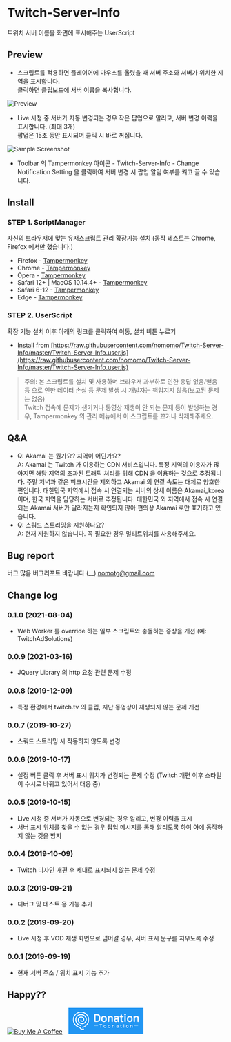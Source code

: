 # Twitch-Server-Info

트위치 서버 이름을 화면에 표시해주는 UserScript

## Preview

- 스크립트를 적용하면 플레이어에 마우스를 올렸을 때 서버 주소와 서버가 위치한 지역을 표시합니다.  
클릭하면 클립보드에 서버 이름을 복사합니다.

![Preview](https://raw.githubusercontent.com/nomomo/Twitch-Server-Info/master/images/preview.png)

- Live 시청 중 서버가 자동 변경되는 경우 작은 팝업으로 알리고, 서버 변경 이력을 표시합니다. (최대 3개)  
팝업은 15초 동안 표시되며 클릭 시 바로 꺼집니다.

![Sample Screenshot](https://raw.githubusercontent.com/nomomo/Twitch-Server-Info/master/images/preview_sc.png)

- Toolbar 의 Tampermonkey 아이콘 - Twitch-Server-Info - Change Notification Setting 을 클릭하여 서버 변경 시 팝업 알림 여부를 켜고 끌 수 있습니다.

## Install

### STEP 1. ScriptManager

자신의 브라우저에 맞는 유저스크립트 관리 확장기능 설치 (동작 테스트는 Chrome, Firefox 에서만 했습니다.)

- Firefox - [Tampermonkey](https://addons.mozilla.org/ko/firefox/addon/tampermonkey/)
- Chrome - [Tampermonkey](https://chrome.google.com/webstore/detail/tampermonkey/dhdgffkkebhmkfjojejmpbldmpobfkfo?hl=ko)
- Opera - [Tampermonkey](https://addons.opera.com/extensions/details/tampermonkey-beta/)
- Safari 12+ | MacOS 10.14.4+ - [Tampermonkey](https://apps.apple.com/us/app/tampermonkey/id1482490089)
- Safari 6-12 - [Tampermonkey](https://safari.tampermonkey.net/tampermonkey.safariextz)
- Edge - [Tampermonkey](https://www.microsoft.com/store/p/tampermonkey/9nblggh5162s)
  
### STEP 2. UserScript

확장 기능 설치 이후 아래의 링크를 클릭하여 이동, 설치 버튼 누르기

- [Install](https://raw.githubusercontent.com/nomomo/Twitch-Server-Info/master/Twitch-Server-Info.user.js) from [https://raw.githubusercontent.com/nomomo/Twitch-Server-Info/master/Twitch-Server-Info.user.js](https://raw.githubusercontent.com/nomomo/Twitch-Server-Info/master/Twitch-Server-Info.user.js)

> 주의: 본 스크립트를 설치 및 사용하며 브라우저 과부하로 인한 응답 없음/뻗음 등 으로 인한 데이터 손실 등 문제 발생 시 개발자는 책임지지 않음(보고된 문제는 없음)  
> Twitch 접속에 문제가 생기거나 동영상 재생이 안 되는 문제 등이 발생하는 경우, Tampermonkey 의 관리 메뉴에서 이 스크립트를 끄거나 삭제해주세요.

## Q&A

- Q: Akamai 는 뭔가요? 지역이 어딘가요?  
A: Akamai 는 Twitch 가 이용하는 CDN 서비스입니다. 특정 지역의 이용자가 많아지면 해당 지역의 초과된 트래픽 처리를 위해 CDN 을 이용하는 것으로 추정됩니다. 주말 저녁과 같은 피크시간을 제외하고 Akamai 의 연결 속도는 대체로 양호한 편입니다. 대한민국 지역에서 접속 시 연결되는 서버의 상세 이름은 Akamai_korea 이며, 한국 지역을 담당하는 서버로 추정됩니다. 대한민국 외 지역에서 접속 시 연결되는 Akamai 서버가 달라지는지 확인되지 않아 편의상 Akamai 로만 표기하고 있습니다.
- Q: 스쿼드 스트리밍을 지원하나요?  
A: 현재 지원하지 않습니다. 꼭 필요한 경우 멀티트위치를 사용해주세요.

## Bug report

버그 많음 버그리포트 바랍니다 (__) nomotg@gmail.com

## Change log

### 0.1.0 (2021-08-04)

- Web Worker 를 override 하는 일부 스크립트와 충돌하는 증상을 개선 (예: TwitchAdSolutions)

### 0.0.9 (2021-03-16)

- JQuery Library 의 http 요청 관련 문제 수정

### 0.0.8 (2019-12-09)

- 특정 환경에서 twitch.tv 의 클립, 지난 동영상이 재생되지 않는 문제 개선

### 0.0.7 (2019-10-27)

- 스쿼드 스트리밍 시 작동하지 않도록 변경

### 0.0.6 (2019-10-17)

- 설정 버튼 클릭 후 서버 표시 위치가 변경되는 문제 수정 (Twitch 개편 이후 스타일이 수시로 바뀌고 있어서 대응 중)

### 0.0.5 (2019-10-15)

- Live 시청 중 서버가 자동으로 변경되는 경우 알리고, 변경 이력을 표시
- 서버 표시 위치를 찾을 수 없는 경우 팝업 메시지를 통해 알리도록 하여 아예 동작하지 않는 것을 방지

### 0.0.4 (2019-10-09)

- Twitch 디자인 개편 후 제대로 표시되지 않는 문제 수정

### 0.0.3 (2019-09-21)

- 디버그 및 테스트 용 기능 추가

### 0.0.2 (2019-09-20)

- Live 시청 후 VOD 재생 화면으로 넘어갈 경우, 서버 표시 문구를 지우도록 수정

### 0.0.1 (2019-09-19)

- 현재 서버 주소 / 위치 표시 기능 추가

## Happy??

<a href="https://www.buymeacoffee.com/nomomo" target="_blank"><img src="https://cdn.buymeacoffee.com/buttons/default-yellow.png" alt="Buy Me A Coffee" height="60"></a>　<a href="https://toon.at/donate/636947867320352181" target="_blank"><img src="https://raw.githubusercontent.com/nomomo/Addostream/master/assets/toonation_b11.gif" height="60" alt="Donate with Toonation" /></a>
